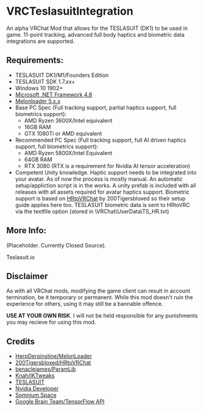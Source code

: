 # VRCTeslasuitIntegration
An alpha VRChat Mod that allows for the TESLASUIT (DK1) to be used in game. 11-point tracking, advanced full body haptics and biometric data integrations are supported.

## Requirements:

- TESLASUIT DK1/M1/Founders Edition
- TESLASUIT SDK 1.7.xx+
- Windows 10 1902+
- [Microsoft .NET Framework 4.8](https://dotnet.microsoft.com/en-us/download/dotnet-framework/net48)
- [Melonloader 5.x.x](https://github.com/LavaGang/MelonLoader)
- Base PC Spec (Full tracking support, partial haptics support, full biometrics support):
  - AMD Ryzen 3600X/Intel equivalent
  - 16GB RAM
  - GTX 1080Ti or AMD equivalent
- Recommended PC Spec (Full tracking support, full AI driven haptics support, full biometrics support):
  - AMD Ryzen 5800X/Intel Equivalent
  - 64GB RAM
  - RTX 3080 (RTX is a requirement for Nvidia AI tensor acceleration)
- Competent Unity knowledge. Haptic support needs to be integrated into your avatar. As of now the process is mostly manual. An automatic setup/appliction script is in the works. A unity prefab is included with all releases with all assets required for avatar haptics support. Biometric support is based on [HRtoVRChat](https://github.com/200Tigersbloxed/UnityMods/tree/main/HRtoVRChat) by 200Tigersbloxed so their setup guide applies here too. TESLASUIT biometric data is sent to HRtoVRC via the textfile option (stored in \VRChat\UserData\TS_HR.txt)

## More Info:

(Placeholder. Currently Closed Source).

Teslasuit.io

## Disclaimer

As with all VRChat mods, modifying the game client can result in account termination, be it temporary or permanent. While this mod doesn't ruin the experience for others, using it may still be a bannable offence.<br>

**USE AT YOUR OWN RISK**. I will not be held responsible for any punishments you may recieve for using this mod.

## Credits

* [HerpDerpinstine/MelonLoader](https://github.com/HerpDerpinstine/MelonLoader)
* [200Tigersbloxed/HRtoVRChat](https://github.com/200Tigersbloxed/UnityMods/tree/main/HRtoVRChat)
* [benaclejames/ParamLib](https://github.com/benaclejames/ParamLib)
* [Knah/IKTweaks](https://github.com/knah/VRCMods/tree/master/IKTweaks)
* [TESLASUIT](https://www.teslasuit.io/)
* [Nvidia Developer](https://developer.nvidia.com)
* [Somnium Space](https://somniumspace.com/)
* [Google Brain Team/TensorFlow API](https://www.tensorflow.org)
